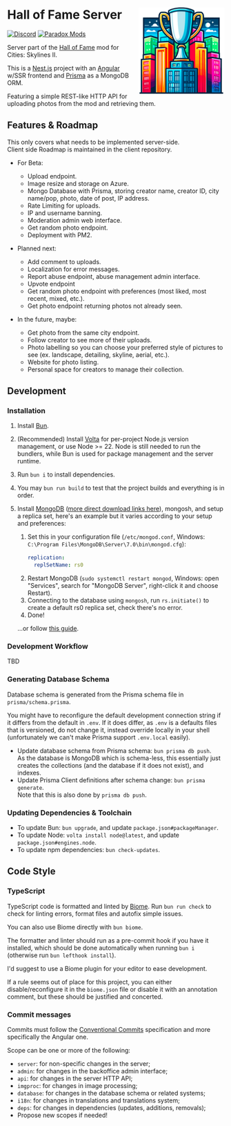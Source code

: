 # <img src="logo.png" alt="Hall of Fame logo, AI-generated by Dall-E 2." align="right" style="width: 200px">Hall of Fame Server

[![Discord](https://img.shields.io/badge/Discord-@toverux-5865f2?logo=discord&logoColor=white&style=flat-square)](https://discord.gg/SsshDVq2Zj)
[![Paradox Mods](https://img.shields.io/badge/Paradox_Mods-Unreleased_yet-5abe41?style=flat-square)](https://mods.paradoxplaza.com/games/cities_skylines_2)

Server part of the [Hall of Fame](https://github.com/toverux/HallOfFame) mod for Cities: Skylines II.

This is a [Nest.js](https://nestjs.com/) project with an [Angular](https://angular.dev) w/SSR frontend and
[Prisma](https://www.prisma.io) as a MongoDB ORM.

Featuring a simple REST-like HTTP API for uploading photos from the mod and retrieving them.

## Features & Roadmap

This only covers what needs to be implemented server-side.<br>
Client side Roadmap is maintained in the client repository.

- For Beta:
  - Upload endpoint.
  - Image resize and storage on Azure.
  - Mongo Database with Prisma, storing creator name, creator ID, city name/pop, photo, date of post, IP address.
  - Rate Limiting for uploads.
  - IP and username banning.
  - Moderation admin web interface.
  - Get random photo endpoint.
  - Deployment with PM2.

- Planned next:
  - Add comment to uploads.
  - Localization for error messages.
  - Report abuse endpoint, abuse management admin interface.
  - Upvote endpoint
  - Get random photo endpoint with preferences (most liked, most recent, mixed, etc.).
  - Get photo endpoint returning photos not already seen.

- In the future, maybe:
  - Get photo from the same city endpoint.
  - Follow creator to see more of their uploads.
  - Photo labelling so you can choose your preferred style of pictures to see (ex. landscape, detailing, skyline,
    aerial, etc.).
  - Website for photo listing.
  - Personal space for creators to manage their collection.

## Development

### Installation

1. Install [Bun](https://bun.sh).
2. (Recommended) Install [Volta](https://volta.sh) for per-project Node.js version management,
   or use Node >= 22. Node is still needed to run the bundlers, while Bun is used for package
   management and the server runtime.
3. Run `bun i` to install dependencies.
4. You may `bun run build` to test that the project builds and everything is in order.
5. Install [MongoDB](https://www.mongodb.com/docs/manual/administration/install-community)
   ([more direct download links here](https://www.mongodb.com/try/download/community-edition)), mongosh, and setup a
   replica set,
   here's an example but it varies according to your setup and preferences:
   1. Set this in your configuration file (`/etc/mongod.conf`,
      Windows: `C:\Program Files\MongoDB\Server\7.0\bin\mongod.cfg`):
      ```yml
      replication:
        replSetName: rs0
      ```
   2. Restart MongoDB (`sudo systemctl restart mongod`, Windows: open "Services", search for "MongoDB Server",
      right-click it and choose Restart).
   3. Connecting to the database using `mongosh`, run `rs.initiate()` to create a default rs0 replica set, check there's
      no error.
   4. Done!

   ...or follow [this guide](https://www.mongodb.com/docs/manual/tutorial/convert-standalone-to-replica-set/).

### Development Workflow

TBD

### Generating Database Schema

Database schema is generated from the Prisma schema file in `prisma/schema.prisma`.

You might have to reconfigure the default development connection string if it differs from the default in `.env`.
If it does differ, as `.env` is a defaults files that is versioned, do not change it, instead override locally in your
shell (unfortunately we can't make Prisma support `.env.local` easily).

- Update database schema from Prisma schema: `bun prisma db push`.<br>
  As the database is MongoDB which is schema-less, this essentially just creates the collections (and the database if it
  does not exist), and indexes.
- Update Prisma Client definitions after schema change: `bun prisma generate`.<br>
  Note that this is also done by `prisma db push`.

### Updating Dependencies & Toolchain

- To update Bun: `bun upgrade`, and update `package.json#packageManager`.
- To update Node: `volta install node@latest`, and update `package.json#engines.node`.
- To update npm dependencies: `bun check-updates`.

## Code Style

### TypeScript

TypeScript code is formatted and linted by [Biome](https://biomejs.dev).
Run `bun run check` to check for linting errors, format files and autofix simple issues.

You can also use Biome directly with `bun biome`.

The formatter and linter should run as a pre-commit hook if you have it installed,
which should be done automatically when running `bun i` (otherwise run `bun lefthook install`).

I'd suggest to use a Biome plugin for your editor to ease development.

If a rule seems out of place for this project, you can either disable/reconfigure
it in the `biome.json` file or disable it with an annotation comment, but these
should be justified and concerted.

### Commit messages

Commits must follow the [Conventional Commits](https://www.conventionalcommits.org/en/v1.0.0)
specification and more specifically the Angular one.

Scope can be one or more of the following:

- `server`: for non-specific changes in the server;
- `admin`: for changes in the backoffice admin interface;
- `api`: for changes in the server HTTP API;
- `imgproc`: for changes in image processing;
- `database`: for changes in the database schema or related systems;
- `i18n`: for changes in translations and translations system;
- `deps`: for changes in dependencies (updates, additions, removals);
- Propose new scopes if needed!
